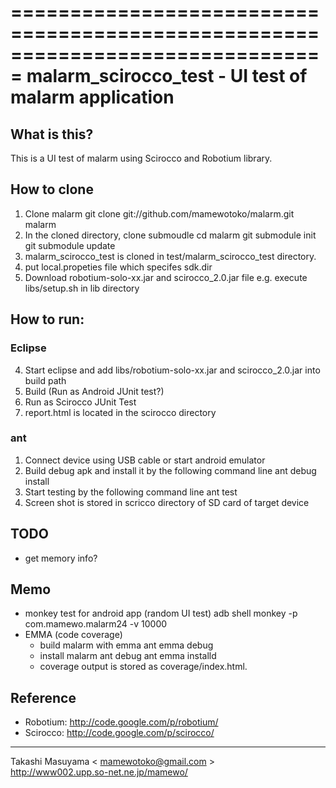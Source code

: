 ===============================================================================
 malarm_scirocco_test - UI test of malarm application
===============================================================================

 What is this?
--------------------
This is a UI test of malarm using Scirocco and Robotium library.

 How to clone
--------------------
1. Clone malarm
    git clone git://github.com/mamewotoko/malarm.git malarm
2. In the cloned directory, clone submoudle
 cd malarm
 git submodule init
 git submodule update
3. malarm_scirocco_test is cloned in test/malarm_scirocco_test directory.
4. put local.propeties file which specifes sdk.dir
5. Download robotium-solo-xx.jar and scirocco_2.0.jar file 
 e.g. execute libs/setup.sh in lib directory

How to run:
--------------------
### Eclipse
4. Start eclipse and add libs/robotium-solo-xx.jar and scirocco_2.0.jar into build path
5. Build (Run as Android JUnit test?)
6. Run as Scirocco JUnit Test
7. report.html is located in the scirocco directory

### ant
1. Connect device using USB cable or start android emulator
2. Build debug apk and install it by the following command line
    ant debug install
3. Start testing by the following command line
    ant test
4. Screen shot is stored in scricco directory of SD card of target device

TODO
--------------------
* get memory info?

Memo
--------------------
* monkey test for android app (random UI test)
adb shell monkey -p com.mamewo.malarm24 -v 10000
* EMMA (code coverage)
    * build malarm with emma
    ant emma debug 
    *  install malarm
    ant debug
    ant emma installd
    * coverage output is stored as coverage/index.html.

 Reference
--------------------
* Robotium: http://code.google.com/p/robotium/
* Scirocco: http://code.google.com/p/scirocco/

----
Takashi Masuyama < mamewotoko@gmail.com >  
http://www002.upp.so-net.ne.jp/mamewo/

